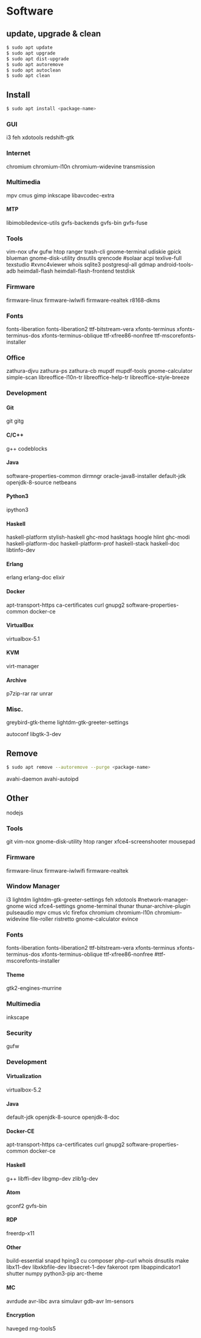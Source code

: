 # Software

## update, upgrade & clean

```bash
$ sudo apt update
$ sudo apt upgrade
$ sudo apt dist-upgrade
$ sudo apt autoremove
$ sudo apt autoclean
$ sudo apt clean
```

## Install

```bash
$ sudo apt install <package-name>
```

### GUI
i3 feh xdotools
redshift-gtk

### Internet
chromium chromium-l10n chromium-widevine
transmission

### Multimedia
mpv cmus
gimp inkscape
libavcodec-extra

#### MTP
libimobiledevice-utils
gvfs-backends
gvfs-bin
gvfs-fuse

### Tools
vim-nox
ufw gufw
htop
ranger
trash-cli
gnome-terminal
udiskie
gpick
blueman
gnome-disk-utility
dnsutils
qrencode
#solaar
acpi
texlive-full
texstudio
#xvnc4viewer
whois
sqlite3
postgresql-all
gdmap
android-tools-adb
heimdall-flash
heimdall-flash-frontend
testdisk

### Firmware
firmware-linux firmware-iwlwifi
firmware-realtek r8168-dkms

### Fonts
fonts-liberation fonts-liberation2 ttf-bitstream-vera
xfonts-terminus xfonts-terminus-dos xfonts-terminus-oblique
ttf-xfree86-nonfree
ttf-mscorefonts-installer

### Office
zathura-djvu zathura-ps zathura-cb
mupdf
mupdf-tools
gnome-calculator
simple-scan
libreoffice-l10n-tr
libreoffice-help-tr
libreoffice-style-breeze

### Development

#### Git
git gitg

#### C/C++
g++
codeblocks

#### Java
software-properties-common
dirmngr
oracle-java8-installer
default-jdk
openjdk-8-source
netbeans

#### Python3
ipython3

#### Haskell
haskell-platform
stylish-haskell ghc-mod hasktags hoogle hlint ghc-modi
haskell-platform-doc haskell-platform-prof haskell-stack
haskell-doc
libtinfo-dev

#### Erlang
erlang
erlang-doc
elixir

#### Docker
apt-transport-https
ca-certificates
curl
gnupg2
software-properties-common
docker-ce

#### VirtualBox
virtualbox-5.1

#### KVM
virt-manager

#### Archive
p7zip-rar rar unrar

### Misc.
greybird-gtk-theme
lightdm-gtk-greeter-settings

autoconf
libgtk-3-dev

## Remove

```bash
$ sudo apt remove --autoremove --purge <package-name>
```

avahi-daemon
avahi-autoipd

## Other
nodejs

### Tools
git vim-nox
gnome-disk-utility
htop
ranger
xfce4-screenshooter
mousepad

### Firmware
firmware-linux firmware-iwlwifi firmware-realtek

### Window Manager
i3 lightdm lightdm-gtk-greeter-settings
feh xdotools
#network-manager-gnome
wicd
xfce4-settings
gnome-terminal
thunar
thunar-archive-plugin
pulseaudio
mpv cmus
vlc
firefox
chromium chromium-l10n chromium-widevine
file-roller
ristretto
gnome-calculator
evince

### Fonts
fonts-liberation fonts-liberation2 ttf-bitstream-vera
xfonts-terminus xfonts-terminus-dos xfonts-terminus-oblique
ttf-xfree86-nonfree
#ttf-mscorefonts-installer

#### Theme
gtk2-engines-murrine

### Multimedia
inkscape

### Security
gufw

### Development

#### Virtualization
virtualbox-5.2

#### Java
default-jdk openjdk-8-source openjdk-8-doc

#### Docker-CE
apt-transport-https
ca-certificates
curl
gnupg2
software-properties-common
docker-ce

#### Haskell
g++
libffi-dev
libgmp-dev
zlib1g-dev

#### Atom
gconf2
gvfs-bin


#### RDP
freerdp-x11

#### Other
build-essential
snapd
hping3
cu
composer
php-curl
whois
dnsutils
make
libx11-dev libxkbfile-dev libsecret-1-dev
fakeroot
rpm
libappindicator1
shutter
numpy
python3-pip
arc-theme

#### MC
avrdude
avr-libc
avra
simulavr
gdb-avr
lm-sensors

#### Encryption
haveged
rng-tools5
